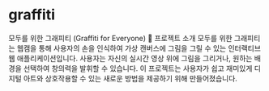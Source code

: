 # graffiti
모두를 위한 그래피티 (Graffiti for Everyone)
🎨 프로젝트 소개
모두를 위한 그래피티는 웹캠을 통해 사용자의 손을 인식하여 가상 캔버스에 그림을 그릴 수 있는 인터랙티브 웹 애플리케이션입니다. 사용자는 자신의 실시간 영상 위에 그림을 그리거나, 원하는 배경을 선택하여 창의력을 발휘할 수 있습니다. 이 프로젝트는 사용자가 쉽고 재미있게 디지털 아트와 상호작용할 수 있는 새로운 방법을 제공하기 위해 만들어졌습니다.

